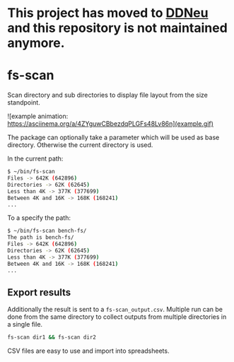 # This project has moved to [DDNeu](https://github.com/DDNeu/fs-scan) and this repository is not maintained anymore.




# fs-scan
Scan directory and sub directories to display file layout from the size standpoint.

![example animation: https://asciinema.org/a/4ZYguwCBbezdqPLGFs48Lv86n](example.gif)

The package can optionally take a parameter which will be used as base directory.
Otherwise the current directory is used.


In the current path:

```sh
$ ~/bin/fs-scan 
Files -> 642K (642896)
Directories -> 62K (62645)
Less than 4K -> 377K (377699)
Between 4K and 16K -> 168K (168241)
...
```

To a specify the path:

```sh
$ ~/bin/fs-scan bench-fs/
The path is bench-fs/
Files -> 642K (642896)
Directories -> 62K (62645)
Less than 4K -> 377K (377699)
Between 4K and 16K -> 168K (168241)
...
```

## Export results

Additionally the result is sent to a `fs-scan_output.csv`.
Multiple run can be done from the same directory to collect outputs from multiple directories in a single file.

```sh
fs-scan dir1 && fs-scan dir2
```

CSV files are easy to use and import into spreadsheets.
